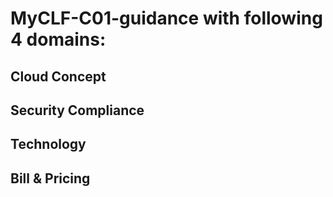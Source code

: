 # MyCLF-C01-guidance with following 4 domains:

## Cloud Concept

  
## Security Compliance



## Technology

## Bill & Pricing
